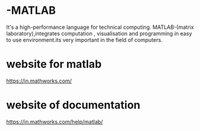 # -MATLAB
It's a high-performance language for technical computing. MATLAB-(matrix laboratory),integrates computation , visualisation and programming in easy to use environment.its very important in the field of computers. 
# website for matlab
https://in.mathworks.com/
# website of documentation
https://in.mathworks.com/help/matlab/

